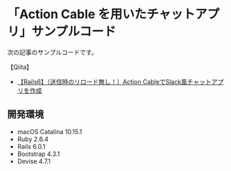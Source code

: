 # 「Action Cable を用いたチャットアプリ」サンプルコード

次の記事のサンプルコードです。

【Qiita】

- [【Rails6】（送信時のリロード無し！）Action CableでSlack風チャットアプリを作成](https://qiita.com/take18k_tech/items/00cc14c0eff45073ffc7)

## 開発環境

- macOS Catalina 10.15.1
- Ruby 2.6.4
- Rails 6.0.1
- Bootstrap 4.3.1
- Devise 4.7.1